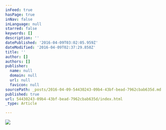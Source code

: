 ```yaml
---
inFeed: true
hasPage: true
inNav: false
inLanguage: null
starred: false
keywords: []
description: ''
datePublished: '2016-04-09T03:02:05.959Z'
dateModified: '2016-04-09T02:37:29.858Z'
title: ''
author: []
authors: []
publisher:
  name: null
  domain: null
  url: null
  favicon: null
sourcePath: _posts/2016-04-09-54430243-09b4-43bf-bead-7962cbab635d.md
published: true
url: 54430243-09b4-43bf-bead-7962cbab635d/index.html
_type: Article

---
```

![](https://the-grid-user-content.s3-us-west-2.amazonaws.com/234df8a3-0008-47a6-bd74-2aeb28d40298.jpg)